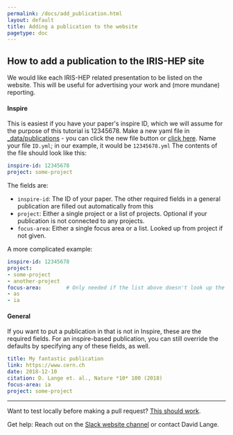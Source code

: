 ```yaml
---
permalink: /docs/add_publication.html
layout: default
title: Adding a publication to the website
pagetype: doc
---
```


## How to add a publication to the IRIS-HEP site

We would like each IRIS-HEP related presentation to be listed on the website.
This will be useful for advertising your work and (more mundane) reporting.

#### Inspire

This is easiest if you have your paper's inspire ID, which we will assume for the purpose of this tutorial is 12345678. Make a new yaml file in  [_data/publications](https://github.com/iris-hep/iris-hep.github.io-source/tree/master/_data/publications) - you can click the new file button or [click here](https://github.com/iris-hep/iris-hep.github.io-source/new/master/_data/publications). Name your file `ID.yml`; in our example, it would be `12345678.yml` The contents of the file should look like this:

```yaml
inspire-id: 12345678
project: some-project
```

The fields are:

* `inspire-id`: The ID of your paper. The other required fields in a general publication are filled out automatically from this
* `project`: Either a single project or a list of projects. Optional if your publication is not connected to any projects.
* `focus-area`: Either a single focus area or a list. Looked up from project if not given.


A more complicated example:

```yaml
inspire-id: 12345678
project:
- some-project
- another-project
focus-area:        # Only needed if the list above doesn't look up the right areas!
- as
- ia
```


#### General

If you want to put a publication in that is not in Inspire, these are the required fields. For an inspire-based publication, you can still override the defaults by specifying any of these fields, as well.

```yaml
title: My fantastic publication
link: https://www.cern.ch
date: 2018-12-10
citation: D. Lange et. al., Nature *10* 100 (2018)
focus-area: ia
project: some-project
```

---

Want to test locally before making a pull request? [This should work](/docs/webdev).

Get help: Reach out on the [Slack website channel](https://iris-hep.slack.com/messages/website/) or contact David Lange.
